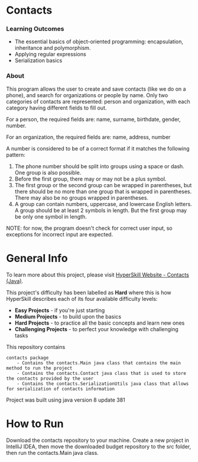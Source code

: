 # Contacts

### Learning Outcomes

- The essential basics of object-oriented programming: encapsulation, inheritance and polymorphism. 
- Applying regular expressions
- Serialization basics

### About

This program allows the user to create and save contacts (like we do on a phone), and search for organizations or people by name.
Only two categories of contacts are represented: person and organization, with each category having different fields to fill out.

For a person, the required fields are: name, surname, birthdate, gender, number.

For an organization, the required fields are: name, address, number

A number is considered to be of a correct format if it matches the following pattern:
1. The phone number should be split into groups using a space or dash. One group is also possible.
2. Before the first group, there may or may not be a plus symbol.
3. The first group or the second group can be wrapped in parentheses, but there should be no more than one group that is 
wrapped in parentheses. There may also be no groups wrapped in parentheses.
4. A group can contain numbers, uppercase, and lowercase English letters. A group should be at least 2 symbols in length. 
But the first group may be only one symbol in length.

NOTE: for now, the program doesn't check for correct user input, so exceptions for incorrect input are expected.

# General Info

To learn more about this project, please visit [HyperSkill Website - Contacts (Java)](https://hyperskill.org/projects/43).

This project's difficulty has been labelled as __Hard__ where this is how
HyperSkill describes each of its four available difficulty levels:

- __Easy Projects__ - if you're just starting
- __Medium Projects__ - to build upon the basics
- __Hard Projects__ - to practice all the basic concepts and learn new ones
- __Challenging Projects__ - to perfect your knowledge with challenging tasks

This repository contains

    contacts package
        - Contains the contacts.Main java class that contains the main method to run the project
        - Contains the contacts.Contact java class that is used to store the contacts provided by the user
        - Contains the contacts.SerializationUtils java class that allows for serialization of contacts information


Project was built using java version 8 update 381

# How to Run

Download the contacts repository to your machine. Create a new project in IntelliJ IDEA, then move the downloaded budget 
repository to the src folder, then run the contacts.Main java class.
